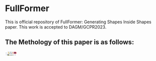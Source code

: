 # FullFormer
This is official repository of FullFormer: Generating Shapes Inside Shapes paper. This work is accepted to DAGM/GCPR2023.
## The Methology of this paper is as follows:
<img src="/method1.pdf" width="40">


